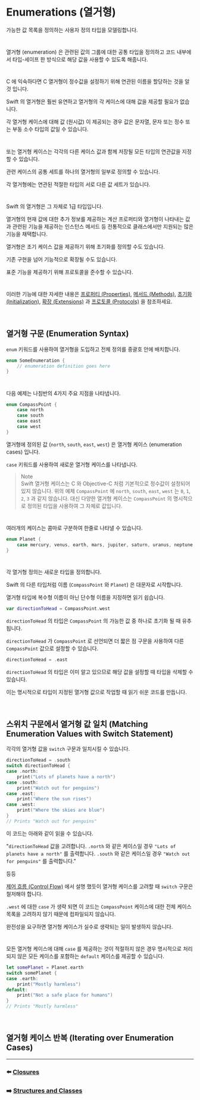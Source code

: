 # Enumerations (열거형)

가능한 값 목록을 정의하는 사용자 정의 타입을 모델링합니다.

#

열거형 (enumeration) 은 관련된 값의 그룹에 대한 공통 타입을 정의하고 코드 내부에서 타입-세이프 한 방식으로 해당 값을 사용할 수 있도록 해줍니다.

#

C 에 익숙하다면 C 열거형이 정수값을 설정하기 위해 연관된 이름을 할당하는 것을 알 것 입니다.

Swift 의 열거형은 훨씬 유연하고 열거형의 각 케이스에 대해 값을 제공할 필요가 없습니다.

각 열거형 케이스에 대해 값 (원시값) 이 제공되는 경우 값은 문자열, 문자 또는 정수 또는 부동 소수 타입의 값일 수 있습니다.

#

또는 열거형 케이스는 각각의 다른 케이스 값과 함께 저장될 모든 타입의 연관값을 지정할 수 있습니다.

관련 케이스의 공통 세트를 하나의 열거형의 일부로 정의할 수 있습니다.

각 열거형에는 연관된 적절한 타입의 서로 다른 값 세트가 있습니다.

#

Swift 의 열거형은 그 자체로 1급 타입입니다.

열거형의 현재 값에 대한 추가 정보를 제공하는 계산 프로퍼티와 열거형이 나타내는 값과 관련된 기능을 제공하는 인스턴스 메서드 등 전통적으로 클래스에서만 지원되는 많은 기능을 채택합니다.

열거형은 초기 케이스 값을 제공하기 위해 초기화를 정의할 수도 있습니다.

기존 구현을 넘어 기능적으로 확장될 수도 있습니다.

표준 기능을 제공하기 위해 프로토콜을 준수할 수 있습니다.

#

이러한 기능에 대한 자세한 내용은 [프로퍼티 (Properties)](), [메서드 (Methods)](), [초기화 (Initialization)](), [확장 (Extensions)]() 과 [프로토콜 (Protocols)]() 을 참조하세요.

<br>

## 열거형 구문 (Enumeration Syntax)

`enum` 키워드를 사용하여 열거형을 도입하고 전체 정의를 중괄호 안에 배치합니다.

~~~ swift
enum SomeEnumeration {
    // enumeration definition goes here
}
~~~

#

다음 예제는 나침반의 4가지 주요 지점을 나타냅니다.

~~~ swift
enum CompassPoint {
    case north
    case south
    case east
    case west
}
~~~

열거형에 정의된 값 (`north`, `south`, `east`, `west`) 은 열거형 케이스 (enumeration cases) 입니다.

`case` 키워드를 사용하여 새로운 열거형 케이스를 나타냅니다.

> Note    
> Swift 열거형 케이스는 C 와 Objective-C 처럼 기본적으로 정수값이 설정되어 있지 않습니다.
> 위의 예제 `CompassPoint` 에 `north`, `south`, `east`, `west` 는 `0`, `1`, `2`, `3` 과 같지 않습니다.
> 대신 다양한 열거형 케이스는 `CompassPoint` 의 명시적으로 정의된 타입을 사용하여 그 자체로 값입니다.

#

여러개의 케이스는 콤마로 구분하여 한줄로 나타낼 수 있습니다.

~~~ swift
enum Planet {
    case mercury, venus, earth, mars, jupiter, saturn, uranus, neptune
}
~~~

#

각 열거형 정의는 새로운 타입을 정의합니다.

Swift 의 다른 타입처럼 이름 (`CompassPoint` 와 `Planet`) 은 대문자로 시작합니다.

열거형 타입에 복수형 이름이 아닌 단수형 이름을 지정하면 읽기 쉽습니다.

~~~ swift
var directionToHead = CompassPoint.west
~~~

`directionToHead` 의 타입은 `CompassPoint` 의 가능한 값 중 하나로 초기화 될 때 유추됩니다.

`directionToHead` 가 `CompassPoint` 로 선언되면 더 짧은 점 구문을 사용하여 다른 `CompassPoint` 값으로 설정할 수 있습니다.

~~~ swift
directionToHead = .east
~~~

`directionToHead` 의 타입은 이미 알고 있으므로 해당 값을 설정할 때 타입을 삭제할 수 있습니다.

이는 명시적으로 타입이 지정된 열거형 값으로 작업할 때 읽기 쉬운 코드를 만듭니다.

<br>

## 스위치 구문에서 열거형 값 일치 (Matching Enumeration Values with Switch Statement)

각각의 열거형 값을 `switch` 구문과 일치시킬 수 있습니다.

~~~ swift
directionToHead = .south
switch directionToHead {
case .north:
    print("Lots of planets have a north")
case .south:
    print("Watch out for penguins")
case .east:
    print("Where the sun rises")
case .west:
    print("Where the skies are blue")
}
// Prints "Watch out for penguins"
~~~

이 코드는 아래와 같이 읽을 수 있습니다.

"`directionToHead` 값을 고려합니다. `.north` 와 같은 케이스일 경우 `"Lots of planets have a north"` 를 출력합니다. `.south` 와 같은 케이스일 경우 `"Watch out for penguins"` 를 출력합니다."

등등

[제어 흐름 (Control Flow)]() 에서 설명 했듯이 열거형 케이스를 고려할 때 `switch` 구문은 철저해야 합니다.

`.west` 에 대한 `case` 가 생략 되면 이 코드는 `CompassPoint` 케이스에 대한 전체 케이스 목록을 고려하지 않기 때문에 컴파일되지 않습니다.

완전성을 요구하면 열거형 케이스가 실수로 생략되는 일이 발생하지 않습니다.

#

모든 열거형 케이스에 대해 `case` 를 제공하는 것이 적절하지 않은 경우 명시적으로 처리되지 않은 모든 케이스를 포함하는 `default` 케이스를 제공할 수 있습니다.

~~~ swift
let somePlanet = Planet.earth
switch somePlanet {
case .earth:
    print("Mostly harmless")
default:
    print("Not a safe place for humans")
}
// Prints "Mostly harmless"
~~~

<br>

## 열거형 케이스 반복 (Iterating over Enumeration Cases)







































***

### ⬅️ [Closures](https://github.com/Developer-Nova/Swift-Documentation/blob/main/Swift%20Documentation/2.Language%20Guide/7.Closures.md)

### ➡️ [Structures and Classes](https://github.com/Developer-Nova/Swift-Documentation/blob/main/Swift%20Documentation/2.Language%20Guide/9.Structures%20and%20Classes.md)
